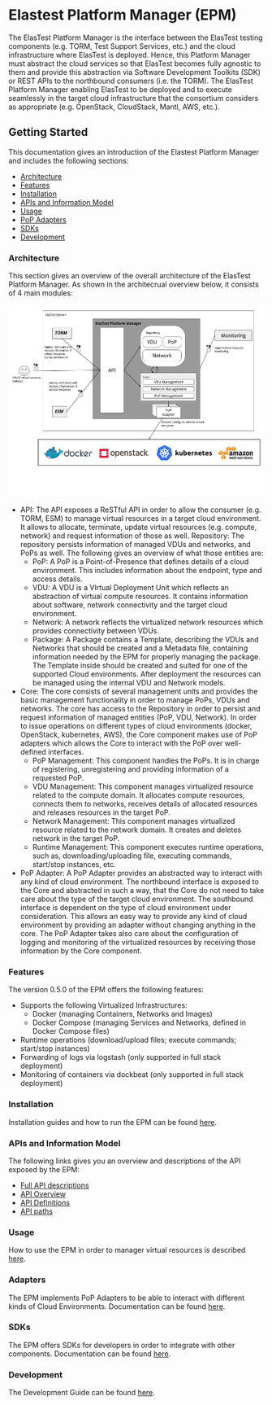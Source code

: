 # Elastest Platform Manager (EPM)

The ElasTest Platform Manager is the interface between the ElasTest testing components (e.g. TORM, Test Support Services, etc.) and the cloud infrastructure where ElasTest is deployed. Hence, this Platform Manager must abstract the cloud services so that ElasTest becomes fully agnostic to them and provide this abstraction via Software Development Toolkits (SDK) or REST APIs to the northbound consumers (i.e. the TORM). The ElasTest Platform Manager enabling ElasTest to be deployed and to execute seamlessly in the target cloud infrastructure that the consortium considers as appropriate (e.g. OpenStack, CloudStack, Mantl, AWS, etc.).

## Getting Started

This documentation gives an introduction of the Elastest Platform Manager and includes the following sections:

* [Architecture](#architecture)
* [Features](#features)
* [Installation](#installation)
* [APIs and Information Model](#apis-and-information-model)
* [Usage](#usage)
* [PoP Adapters](#adapters)
* [SDKs](#sdks)
* [Development](#development)

### Architecture
This section gives an overview of the overall architecture of the ElasTest Platform Manager. As shown in the architecrual overview below, it consists of 4 main modules:

![Elastest Platform Manager Architecture](imgs/epm-architecture.png)

* API: The API exposes a ReSTful API in order to allow the consumer (e.g. TORM, ESM) to manage virtual resources in a target cloud environment. It allows to allocate, terminate, update virtual resources (e.g. compute, network) and request information of those as well.
Repository: The repository persists information of managed VDUs and networks, and PoPs as well. The following gives an overview of what those entities are:
    * PoP: A PoP is a Point-of-Presence that defines details of a cloud environment. This includes information about the endpoint, type and access details.
    * VDU: A VDU is a VIrtual Deployment Unit which reflects an abstraction of virtual compute resources. It contains information about software, network connectivity and the target cloud environment.
    * Network: A network reflects the virtualized network resources which provides connectivity between VDUs.
    * Package: A Package contains a Template, describing the VDUs and Networks that should be created and a Metadata file, containing information needed by the EPM for properly managing the package. The Template inside should be created and suited for one of the supported Cloud environments. After deployment the resources can be managed using the internal VDU and Network models.
* Core: The core consists of several management units and provides the basic management functionality in order to manage PoPs, VDUs and networks. The core has access to the Repository in order to persist and request information of managed entities (PoP, VDU, Network). In order to issue operations on different types of cloud environments (docker, OpenStack, kubernetes, AWS), the Core component makes use of PoP adapters which allows the Core to interact with the PoP over well-defined interfaces.
    * PoP Management: This component handles the PoPs. It is in charge of registering, unregistering and providing information of a requested PoP. 
    * VDU Management: This component manages virtualized resource related to the compute domain. It allocates compute resources, connects them to networks, receives details of allocated resources and releases resources in the target PoP.
    * Network Management: This component manages virtualized resource related to the network domain. It creates and deletes network in the target PoP.
    * Runtime Management: This component executes runtime operations, such as, downloading/uploading file, executing commands, start/stop instances, etc.
* PoP Adapter: A PoP Adapter provides an abstracted way to interact with any kind of cloud environment. The northbound interface is exposed to the Core and abstracted in such a way, that the Core do not need to take care about the type of the target cloud environment. The southbound interface is dependent on the type of cloud environment under consideration. This allows an easy way to provide any kind of cloud environment by providing an adapter without changing anything in the core. The PoP Adapter takes also care about the configuration of logging and monitoring of the virtualized resources by receiving those information by the Core component.

### Features

The version 0.5.0 of the EPM offers the following features:

* Supports the following Virtualized Infrastructures:
    * Docker (managing Containers, Networks and Images)
    * Docker Compose (managing Services and Networks, defined in Docker Compose files)
* Runtime operations (download/upload files; execute commands; start/stop instances)
* Forwarding of logs via logstash (only supported in full stack deployment)
* Monitoring of containers via dockbeat (only supported in full stack deployment)

### Installation 

Installation guides and how to run the EPM can be found [here][installation_guide].

### APIs and Information Model

The following links gives you an overview and descriptions of the API exposed by the EPM:

* [Full API descriptions][api_online]
* [API Overview][api_overview]
* [API Definitions][api_definitions]
* [API paths][api_paths]

### Usage

How to use the EPM in order to manager virtual resources is described [here][usage_guide].

### Adapters

The EPM implements PoP Adapters to be able to interact with different kinds of Cloud Environments. Documentation can be found [here][adapters_guide].

### SDKs

The EPM offers SDKs for developers in order to integrate with other components. Documentation can be found [here][sdk_guide].

### Development

The Development Guide can be found [here][development_guide].

[installation_guide]: installation.md
[usage_guide]: usage.md
[sdk_guide]: sdks.md
[adapters_guide]: adapters.md
[api_online]: http://elastest.io/docs/api/epm/
[api_overview]: api/overview.md
[api_definitions]: api/definitions.md
[api_paths]: api/paths.md
[development_guide]: development.md


